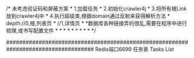  /*   未考虑验证码和屏蔽方案
        * 1.加载任务
        * 2.初始化crawler4j
        * 3.将所有根Link放到crawler4j中
        * 4.执行超级类,根据domain通过反射来获得解析方法
        *   depth://0,根,列表页
        *          //1,详情页
        *
        *数据库各种链接弄的很乱,需要在程序中进行梳理,或书写配置文件
        *
        *
        *
        *
        *
        *
        *
        *
        * */







###################################################################################
Redis端口6699
任务表 Tasks     List<Task>